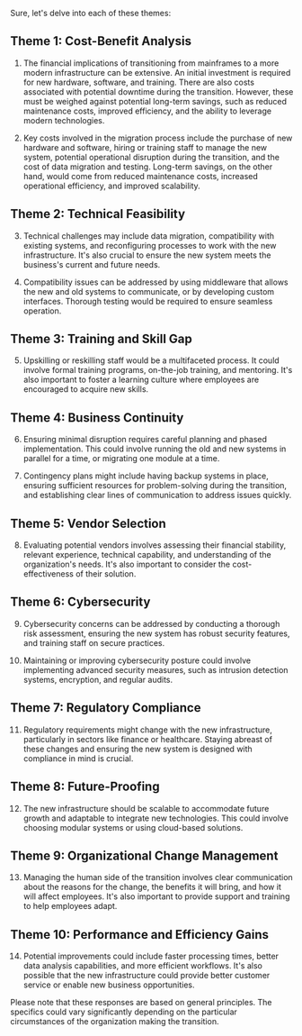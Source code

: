 Sure, let's delve into each of these themes:

## Theme 1: Cost-Benefit Analysis

1. The financial implications of transitioning from mainframes to a more modern infrastructure can be extensive. An initial investment is required for new hardware, software, and training. There are also costs associated with potential downtime during the transition. However, these must be weighed against potential long-term savings, such as reduced maintenance costs, improved efficiency, and the ability to leverage modern technologies.

2. Key costs involved in the migration process include the purchase of new hardware and software, hiring or training staff to manage the new system, potential operational disruption during the transition, and the cost of data migration and testing. Long-term savings, on the other hand, would come from reduced maintenance costs, increased operational efficiency, and improved scalability. 

## Theme 2: Technical Feasibility

3. Technical challenges may include data migration, compatibility with existing systems, and reconfiguring processes to work with the new infrastructure. It's also crucial to ensure the new system meets the business's current and future needs.

4. Compatibility issues can be addressed by using middleware that allows the new and old systems to communicate, or by developing custom interfaces. Thorough testing would be required to ensure seamless operation.

## Theme 3: Training and Skill Gap

5. Upskilling or reskilling staff would be a multifaceted process. It could involve formal training programs, on-the-job training, and mentoring. It's also important to foster a learning culture where employees are encouraged to acquire new skills.

## Theme 4: Business Continuity

6. Ensuring minimal disruption requires careful planning and phased implementation. This could involve running the old and new systems in parallel for a time, or migrating one module at a time.

7. Contingency plans might include having backup systems in place, ensuring sufficient resources for problem-solving during the transition, and establishing clear lines of communication to address issues quickly.

## Theme 5: Vendor Selection

8. Evaluating potential vendors involves assessing their financial stability, relevant experience, technical capability, and understanding of the organization's needs. It's also important to consider the cost-effectiveness of their solution.

## Theme 6: Cybersecurity

9. Cybersecurity concerns can be addressed by conducting a thorough risk assessment, ensuring the new system has robust security features, and training staff on secure practices.

10. Maintaining or improving cybersecurity posture could involve implementing advanced security measures, such as intrusion detection systems, encryption, and regular audits.

## Theme 7: Regulatory Compliance

11. Regulatory requirements might change with the new infrastructure, particularly in sectors like finance or healthcare. Staying abreast of these changes and ensuring the new system is designed with compliance in mind is crucial.

## Theme 8: Future-Proofing

12. The new infrastructure should be scalable to accommodate future growth and adaptable to integrate new technologies. This could involve choosing modular systems or using cloud-based solutions.

## Theme 9: Organizational Change Management

13. Managing the human side of the transition involves clear communication about the reasons for the change, the benefits it will bring, and how it will affect employees. It's also important to provide support and training to help employees adapt.

## Theme 10: Performance and Efficiency Gains

14. Potential improvements could include faster processing times, better data analysis capabilities, and more efficient workflows. It's also possible that the new infrastructure could provide better customer service or enable new business opportunities. 

Please note that these responses are based on general principles. The specifics could vary significantly depending on the particular circumstances of the organization making the transition.
